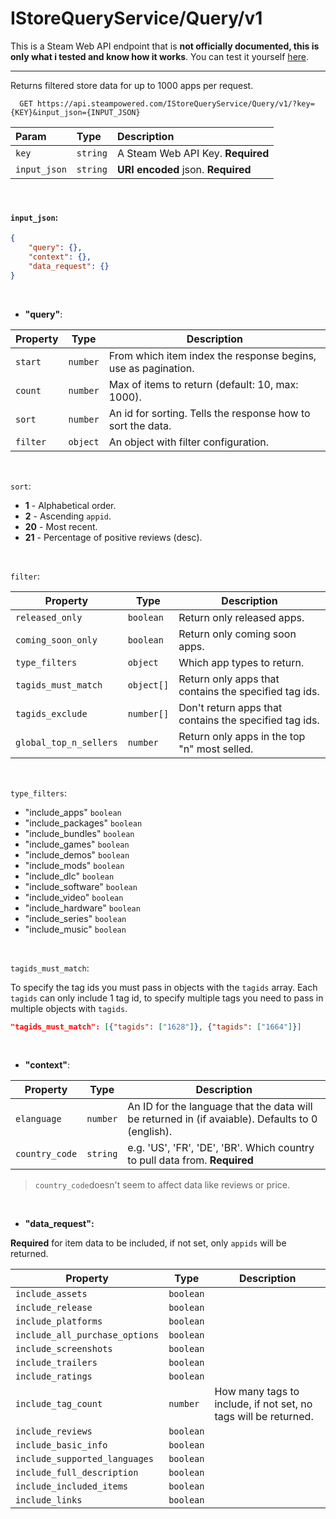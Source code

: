 # IStoreQueryService/Query/v1

This is a Steam Web API endpoint that is **not officially documented, this is only what i tested and know how it works**. You can test it yourself [here](https://steamapi.xpaw.me/#IStoreQueryService/Query).

<hr>

Returns filtered store data for up to 1000 apps per request.

```http
  GET https://api.steampowered.com/IStoreQueryService/Query/v1/?key={KEY}&input_json={INPUT_JSON}
```

| Param        | Type     | Description                        |
| :----------- | :------- | :--------------------------------- |
| `key`        | `string` | A Steam Web API Key. **Required**  |
| `input_json` | `string` | **URI encoded** json. **Required** |

<br>

#### `input_json`:

```json
{
    "query": {},
    "context": {},
    "data_request": {}
}
```

<br>

-   **"query"**:

| Property | Type     | Description                                                 |
| -------- | -------- | ----------------------------------------------------------- |
| `start`  | `number` | From which item index the response begins, use as pagination.     |
| `count`  | `number` | Max of items to return (default: 10, max: 1000).            |
| `sort`   | `number` | An id for sorting. Tells the response how to sort the data. |
| `filter` | `object` | An object with filter configuration.                        |

<br>

`sort`:

-   **1** - Alphabetical order.
-   **2** - Ascending `appid`.
-   **20** - Most recent.
-   **21** - Percentage of positive reviews (desc).

<br>

`filter`:

| Property               | Type       | Description                                            |
| ---------------------- | ---------- | ------------------------------------------------------ |
| `released_only`        | `boolean`  | Return only released apps.                             |
| `coming_soon_only`     | `boolean`  | Return only coming soon apps.                          |
| `type_filters`         | `object`   | Which app types to return.                             |
| `tagids_must_match`    | `object[]` | Return only apps that contains the specified tag ids.  |
| `tagids_exclude`       | `number[]` | Don't return apps that contains the specified tag ids. |
| `global_top_n_sellers` | `number`   | Return only apps in the top "n" most selled.           |

<br>

`type_filters`:

-   "include_apps" `boolean`
-   "include_packages" `boolean`
-   "include_bundles" `boolean`
-   "include_games" `boolean`
-   "include_demos" `boolean`
-   "include_mods" `boolean`
-   "include_dlc" `boolean`
-   "include_software" `boolean`
-   "include_video" `boolean`
-   "include_hardware" `boolean`
-   "include_series" `boolean`
-   "include_music" `boolean`

<br>

`tagids_must_match`:

To specify the tag ids you must pass in objects with the `tagids` array. Each `tagids` can only include 1 tag id, to specify multiple tags you need to pass in multiple objects with `tagids`.

```json
"tagids_must_match": [{"tagids": ["1628"]}, {"tagids": ["1664"]}]
```

<br>

-   **"context"**:

| Property       | Type     | Description                                                                                      |
| -------------- | -------- | ------------------------------------------------------------------------------------------------ |
| `elanguage`    | `number` | An ID for the language that the data will be returned in (if avaiable). Defaults to 0 (english). |
| `country_code` | `string` | e.g. 'US', 'FR', 'DE', 'BR'. Which country to pull data from. **Required**                       |

> `country_code`doesn't seem to affect data like reviews or price.

<br>

- **"data_request":**

**Required** for item data to be included, if not set, only `appids` will be returned.

| Property                       | Type      | Description                                                     |
| ------------------------------ | --------- | --------------------------------------------------------------- |
| `include_assets`               | `boolean` |                                                                 |
| `include_release`              | `boolean` |                                                                 |
| `include_platforms`            | `boolean` |                                                                 |
| `include_all_purchase_options` | `boolean` |                                                                 |
| `include_screenshots`          | `boolean` |                                                                 |
| `include_trailers`             | `boolean` |                                                                 |
| `include_ratings`              | `boolean` |                                                                 |
| `include_tag_count`            | `number`  | How many tags to include, if not set, no tags will be returned. |
| `include_reviews`              | `boolean` |                                                                 |
| `include_basic_info`           | `boolean` |                                                                 |
| `include_supported_languages`  | `boolean` |                                                                 |
| `include_full_description`     | `boolean` |                                                                 |
| `include_included_items`       | `boolean` |                                                                 |
| `include_links`                | `boolean` |                                                                 |
